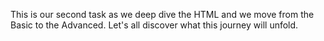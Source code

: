 This is our second task as we deep dive the HTML and we move from the Basic to the Advanced.
Let's all discover what this journey will unfold.
